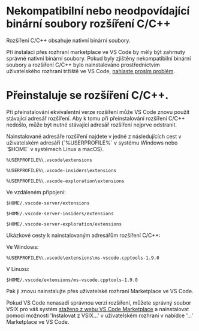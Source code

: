 <html><head></head><body><h1 data-loc-id="incompatible.extension.heading">Nekompatibilní nebo neodpovídající binární soubory rozšíření C/C++</h1>

<p data-loc-id="incompat.extension.text1">Rozšíření C/C++ obsahuje nativní binární soubory.</p>

<p data-loc-id="incompat.extension.text2">Při instalaci přes rozhraní marketplace ve VS Code by měly být zahrnuty správné nativní binární soubory.  Pokud byly zjištěny nekompatibilní binární soubory a rozšíření C/C++ bylo nainstalováno prostřednictvím uživatelského rozhraní tržiště ve VS Code, <a href="https://github.com/microsoft/vscode/issues/new?assignees=&amp;labels=&amp;template=bug_report.md" data-loc-id="bug.report.link.title">nahlaste prosím problém</a>.</p>

<h1 data-loc-id="reinstalling.extension.heading">Přeinstaluje se rozšíření C/C++.</h1>

<p data-loc-id="reinstall.extension.text1">Při přeinstalování ekvivalentní verze rozšíření může VS Code znovu použít stávající adresář rozšíření. Aby k tomu při přeinstalování rozšíření C/C++ nedošlo, může být nutné stávající adresář rozšíření nejprve odstranit.</p>

<p data-loc-id="reinstall.extension.text2">Nainstalované adresáře rozšíření najdete v jedné z následujících cest v uživatelském adresáři (`%USERPROFILE%` v systému Windows nebo `$HOME` v systémech Linux a macOS).</p>

<pre><code class="lang-bash">%USERPROFILE%\.vscode\extensions</code></pre>
<pre><code class="lang-bash">%USERPROFILE%\.vscode-insiders\extensions</code></pre>
<pre><code class="lang-bash">%USERPROFILE%\.vscode-exploration\extensions</code></pre>

<p data-loc-id="reinstall.extension.text3">Ve vzdáleném připojení:</p>
<pre><code class="lang-bash">$HOME/.vscode-server/extensions</code></pre>
<pre><code class="lang-bash">$HOME/.vscode-server-insiders/extensions</code></pre>
<pre><code class="lang-bash">$HOME/.vscode-server-exploration/extensions</code></pre>

<p data-loc-id="reinstall.extension.text4">Ukázkové cesty k nainstalovaným adresářům rozšíření C/C++:</p>

<p data-loc-id="reinstall.extension.text5">Ve Windows:</p>
<pre><code class="lang-bash">%USERPROFILE%\.vscode\extensions\ms-vscode.cpptools-1.9.0</code></pre>

<p data-loc-id="reinstall.extension.text6">V Linuxu:</p>
<pre><code class="lang-bash">$HOME/.vscode/extensions/ms-vscode.cpptools-1.9.0</code></pre>

<p data-loc-id="reinstall.extension.text7">Pak ji znovu nainstalujte přes uživatelské rozhraní Marketplace ve VS Code.</p>

<p data-loc-id="reinstall.extension.text8">Pokud VS Code nenasadí správnou verzi rozšíření, můžete správný soubor VSIX pro váš systém <a href="https://marketplace.visualstudio.com/items?itemName=ms-vscode.cpptools" data-loc-id="download.vsix.link.title">staženo z webu VS Code Marketplace</a> a nainstalovat pomocí možnosti 'Instalovat z VSIX...' v uživatelském rozhraní v nabídce '...'  Marketplace ve VS Code.</p>
</body></html>